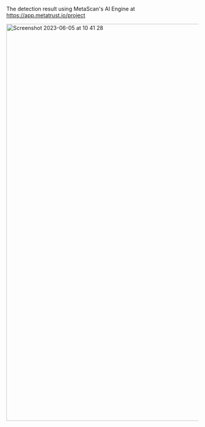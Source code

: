 The detection result using MetaScan's AI Engine at https://app.metatrust.io/project

<img width="1040" alt="Screenshot 2023-06-05 at 10 41 28" src="https://github.com/metatrust-demo/LogicBug-Visorfinance/assets/119479844/26b51e9e-8a43-43a9-bace-0508a94542b8">
